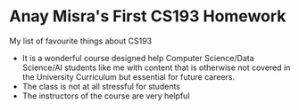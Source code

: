 # Anay Misra's First CS193 Homework

My list of favourite things about CS193
- It is a wonderful course designed help Computer Science/Data Science/AI students like me with content that is otherwise not covered in the University Curriculum but essential for future careers.
- The class is not at all stressful for students
- The instructors of the course are very helpful
